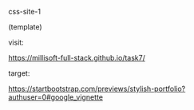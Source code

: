 css-site-1

(template)

<!-- visit: 

https://gasimmammadov1.github.io/task7/ -->

visit: 

https://millisoft-full-stack.github.io/task7/


target:

https://startbootstrap.com/previews/stylish-portfolio?authuser=0#google_vignette
